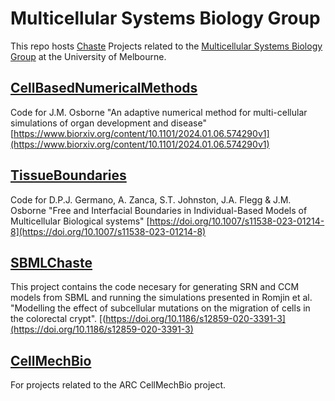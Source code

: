 # Multicellular Systems Biology Group
This repo hosts [Chaste](https://Chaste.github.io) Projects related to the [Multicellular Systems Biology Group](https://osborne-group.science.unimelb.edu.au/) at the University of Melbourne.

## [CellBasedNumericalMethods](https://github.com/jmosborne/CellBasedNumericalMethods)
Code for J.M. Osborne "An adaptive numerical method for multi-cellular simulations of organ development and disease" [https://www.biorxiv.org/content/10.1101/2024.01.06.574290v1](https://www.biorxiv.org/content/10.1101/2024.01.06.574290v1)

## [TissueBoundaries](https://github.com/jmosborne/TissueBoundaries)
Code for D.P.J. Germano, A. Zanca, S.T. Johnston, J.A. Flegg & J.M. Osborne "Free and Interfacial Boundaries in Individual-Based Models of Multicellular Biological systems" [https://doi.org/10.1007/s11538-023-01214-8](https://doi.org/10.1007/s11538-023-01214-8)

## [SBMLChaste](https://github.com/jmosborne/SBMLChaste)
This project contains the code necesary for generating SRN and CCM models from SBML and running the simulations presented in Romjin et al. "Modelling the effect of subcellular mutations on the migration of cells in the colorectal crypt". [(https://doi.org/10.1186/s12859-020-3391-3](https://doi.org/10.1186/s12859-020-3391-3)
   
## [CellMechBio](https://cellmechbio.github.io/)
For projects related to the ARC CellMechBio project.
